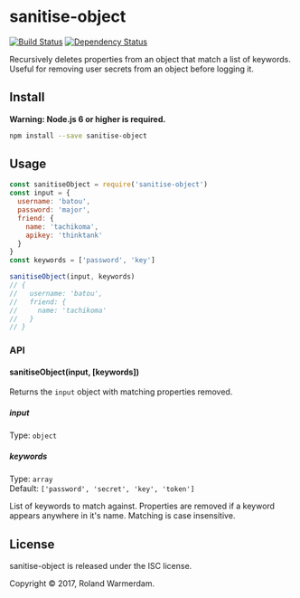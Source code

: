 # sanitise-object

[![Build Status](https://travis-ci.org/Rowno/sanitise-object.svg?branch=master)](https://travis-ci.org/Rowno/sanitise-object)
[![Dependency Status](https://david-dm.org/Rowno/sanitise-object/status.svg)](https://david-dm.org/Rowno/sanitise-object)

Recursively deletes properties from an object that match a list of keywords. Useful for removing user secrets from an object before logging it.


## Install

**Warning: Node.js 6 or higher is required.**
```bash
npm install --save sanitise-object
```

## Usage

```js
const sanitiseObject = require('sanitise-object')
const input = {
  username: 'batou',
  password: 'major',
  friend: {
    name: 'tachikoma',
    apikey: 'thinktank'
  }
}
const keywords = ['password', 'key']

sanitiseObject(input, keywords)
// {
//   username: 'batou',
//   friend: {
//     name: 'tachikoma'
//   }
// }
```

### API

#### sanitiseObject(input, [keywords])

Returns the `input` object with matching properties removed.

##### input

Type: `object`

##### keywords

Type: `array`<br>
Default: `['password', 'secret', 'key', 'token']`

List of keywords to match against. Properties are removed if a keyword appears anywhere in it's name. Matching is case insensitive.


## License

sanitise-object is released under the ISC license.

Copyright © 2017, Roland Warmerdam.
